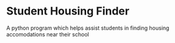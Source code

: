 # Student Housing Finder
 A python program which helps assist students in finding housing accomodations near their school
